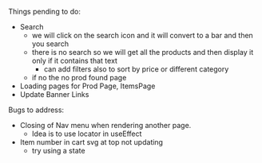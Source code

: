 Things pending to do:

- Search
  - we will click on the search icon and it will convert to a bar and then you search
  - there is no search so we will get all the products and then display it only if it contains that text
    - can add filters also to sort by price or different category
  - if no the no prod found page
- Loading pages for Prod Page, ItemsPage
- Update Banner Links

Bugs to address:

- Closing of Nav menu when rendering another page.
  - Idea is to use locator in useEffect
- Item number in cart svg at top not updating
  - try using a state
